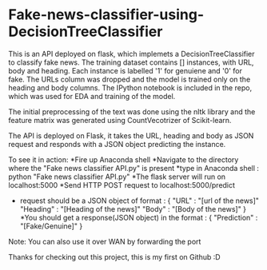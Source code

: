 # Fake-news-classifier-using-DecisionTreeClassifier
This is an API deployed on flask, which implemets a DecisionTreeClassifier to classify fake news.
The training dataset contains [] instances, with URL, body and heading. Each instance is labelled '1' for genuiene and '0' for fake.
The URLs column was dropped and the model is trained only on the heading and body columns. The IPython notebook is included in the repo, which was used for EDA and training of the model.

The initial preprocessing of the text was done using the nltk library and the feature matrix was generated using CountVecotrizer of Scikit-learn. 

The API is deployed on Flask, it takes the URL, heading and body as JSON request and responds with a JSON object predicting the instance.

To see it in action:
*Fire up Anaconda shell
*Navigate to the directory where the "Fake news classifier API.py" is present
*type in Anaconda shell : python "Fake news classifier API.py"
*The flask server will run on localhost:5000
*Send HTTP POST request to localhost:5000/predict
* request should be a JSON object of format : {
                                                "URL" : "[url of the news]"
                                                "Heading" : "[Heading of the news]"
                                                "Body" : "[Body of the news]"
                                              }
*You should get a response(JSON object) in the format : {
                                                          "Prediction" : "[Fake/Genuine]"
                                                        }
 
 Note: You can also use it over WAN by forwarding the port
 
 Thanks for checking out this project, this is my first on Github :D
